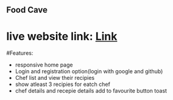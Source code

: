 ## Food Cave
live website link: [Link](https://work-10-70bc2.web.app/)
===================

#Features:
- responsive home page
- Login and registration option(login with google and github)
- Chef list and view their recipies
- show atleast 3 recipies for eatch chef
- chef details and recepie details add to favourite button toast